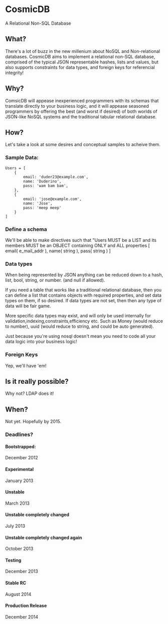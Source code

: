 # CosmicDB

A Relational Non-SQL Database

## What?

There's a lot of buzz in the new millenium about NoSQL and Non-relational databases.  CosmicDB aims to implement a relational non-SQL database, comprised of the typical JSON representable hashes, lists and values, but also supports constraints for data types, and foreign keys for referencial integrity!

## Why?

ComsicDB will appease inexperienced programmers with its schemas that translate directly to your business logic, and it will appease seasoned programmers by offering the best (and worst if desired) of both worlds of JSON-like NoSQL systems and the traditional tabular relational database.

## How?

Let's take a look at some desires and conceptual samples to acheive them.

### Sample Data:
```
Users = [
	{
		email: 'duder23@example.com',
		name: 'Duderino',
		pass: 'wam bam bam', 
	},
	{
		email: 'jose@example.com',
		name: 'Jose',
		pass: 'meep meep'
	}
]
```

### Define a schema

We'll be able to make directives such that "Users MUST be a LIST and its members MUST be an OBJECT containing ONLY and ALL properties [ email( e_mail_addr ), name( string ), pass( string ) ]

### Data types

When being represented by JSON anything can be reduced down to a hash, list, bool, string, or number.  (and null if allowed).

If you need a table that works like a traditional relational database, then you can define a list that contains objects with required properties, and set data types on them, if so desired.  If data types are not set, then then any type of data will be fair game.

More specific data types may exist, and will only be used internally for validation,indexing,constraints,efficiency etc.  Such as Money (would reduce to number), uuid (would reduce to string, and could be auto generated).

Just because you're using nosql doesn't mean you need to code all your data logic into your business logic!


### Foreign Keys

Yep, we'll have 'em!

## Is it really possible?

Why not? LDAP does it!

## When?

Not yet.  Hopefully by 2015.

### Deadlines?

#### Bootstrapped:

December 2012

#### Experimental 

January 2013

#### Unstable

March 2013

#### Unstable completely changed

July 2013

#### Unstable completely changed again

October 2013

#### Testing 

December 2013

#### Stable RC

August 2014

#### Production Release

December 2014







